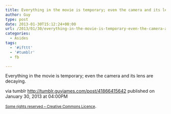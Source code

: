 ```yaml
---
title: Everything in the movie is temporary; even the camera and its lens are decaying.
author: Guy
type: post
date: 2013-01-30T15:12:24+00:00
url: /2013/01/30/everything-in-the-movie-is-temporary-even-the-camera-and-its-lens-are-decaying-2/
categories:
  - Asides
tags:
  - '#ifttt'
  - '#tumblr'
  - fb

---
```

Everything in the movie is temporary; even the camera and its lens are decaying.

via tumblr http://tumblr.guyjames.com/post/41866415642 published on January 30, 2013 at 04:00PM

<small><a href="https://creativecommons.org/licenses/by-nc/3.0/" target="_blank">Some rights reserved &#8211; Creative Commons Licence</a></small>.